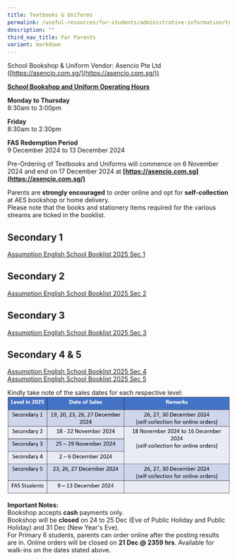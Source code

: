 ```yaml
---
title: Textbooks & Uniforms
permalink: /useful-resources/for-students/administrative-information/textbooks-n-uniforms/
description: ""
third_nav_title: For Parents
variant: markdown
---
```

School Bookshop &amp; Uniform Vendor: Asencio Pte Ltd ([https://asencio.com.sg/](https://asencio.com.sg/))

  
[**School Bookshop and Uniform Operating Hours**](https://assumptionenglish-moe-edu-sg-admin.cwp.sg/useful-resources/for-parents/textbooks-n-uniform-sales)

**Monday to Thursday** <br>
8:30am to 3:00pm

**Friday** <br>
8:30am to 2:30pm

  
**FAS Redemption Period** <br>
9 December 2024 to 13 December 2024

  

Pre-Ordering of Textbooks and Uniforms will commence on 6 November 2024 and end on 17 December 2024 at&nbsp;**[https://asencio.com.sg](https://asencio.com.sg/)**

Parents are **strongly encouraged** to order online and opt for **self-collection** at AES bookshop or home delivery. <br>
Please note that the books and stationery items required for the various streams are ticked in the booklist.


Secondary 1
-----------
[Assumption English School Booklist 2025 Sec 1](/files/Assumption_English_School_Sec_1.pdf)

Secondary 2
-----------

[Assumption English School Booklist 2025 Sec 2](/files/Assumption_English_School_Sec_2.pdf)

Secondary 3
-----------
[Assumption English School Booklist 2025 Sec 3](/files/Assumption_English_School_Sec_3.pdf)

Secondary 4 &amp; 5
---------------
[Assumption English School Booklist 2025 Sec 4](/files/Assumption_English_School_Sec_4.pdf)
<br>
[Assumption English School Booklist 2025 Sec 5](/files/Assumption_English_School_Sec_5.pdf)

Kindly take note of the sales dates for each respective level:
![](/images/Bookstore_Dates.png)

**Important Notes:**<br>
Bookshop accepts **cash** payments only.<br>
Bookshop will be **closed** on 24 to 25 Dec (Eve of Public Holiday and Public Holiday) and 31 Dec (New Year's Eve). <br>
For Primary 6 students, parents can order online after the posting results are in. Online orders will be closed on **21 Dec @ 2359 hrs**. Available for walk-ins on the dates stated above.
